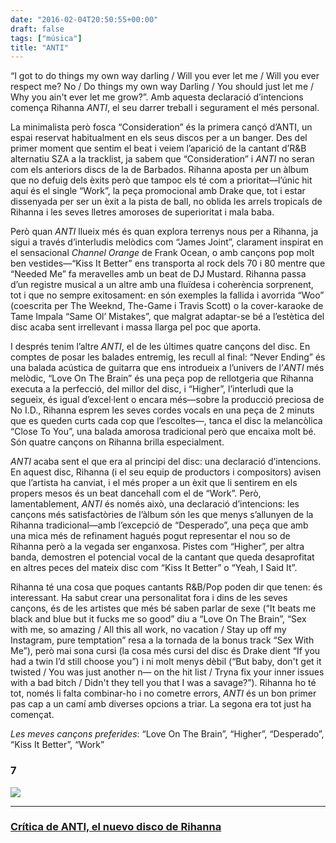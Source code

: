```yaml
---
date: "2016-02-04T20:50:55+00:00"
draft: false
tags: ["música"]
title: "ANTI"
---
```

“I got to do things my own way darling / Will you ever let me / Will you ever respect me? No / Do things my own way Darling / You should just let me / Why you ain't ever let me grow?”. Amb aquesta declaració d’intencions comença Rihanna *ANTI*, el seu darrer treball i segurament el més personal.

<!-- more -->

La minimalista però fosca “Consideration” és la primera cançó d’ANTI, un espai reservat habitualment en els seus discos per a un banger. Des del primer moment que sentim el beat i veiem l’aparició de la cantant d’R&B alternatiu SZA a la tracklist, ja sabem que “Consideration” i *ANTI* no seran com els anteriors discs de la de Barbados. Rihanna aposta per un àlbum que no defuig dels èxits però que tampoc els té com a prioritat—l’únic hit aquí és el single “Work”, la peça promocional amb Drake que, tot i estar dissenyada per ser un èxit a la pista de ball, no oblida les arrels tropicals de Rihanna i les seves lletres amoroses de superioritat i mala baba. 

Però quan *ANTI* llueix més és quan explora terrenys nous per a Rihanna, ja sigui a través d’interludis melòdics com “James Joint”, clarament inspirat en el sensacional *Channel Orange* de Frank Ocean, o amb cançons pop molt ben vestides—“Kiss It Better” ens transporta al rock dels 70 i 80 mentre que “Needed Me” fa meravelles amb un beat de DJ Mustard. Rihanna passa d’un registre musical a un altre amb una fluïdesa i coherència sorprenent, tot i que no sempre exitosament: en són exemples la fallida i avorrida “Woo” (coescrita per The Weeknd, The-Game i Travis Scott) o la cover-karaoke de Tame Impala “Same Ol’ Mistakes”, que malgrat adaptar-se bé a l’estètica del disc acaba sent irrellevant i massa llarga pel poc que aporta. 

I després tenim l’altre *ANTI*, el de les últimes quatre cançons del disc. En comptes de posar les balades entremig, les recull al final: “Never Ending” és una balada acústica de guitarra que ens introdueix a l’univers de l’*ANTI* més melòdic, “Love On The Brain” és una peça pop de rellotgeria que Rihanna executa a la perfecció, del millor del disc, i “Higher”, l’interludi que la segueix, és igual d’excel·lent o encara més—sobre la producció preciosa de No I.D., Rihanna esprem les seves cordes vocals en una peça de 2 minuts que es queden curts cada cop que l’escoltes—, tanca el disc la melancòlica “Close To You”, una balada amorosa tradicional però que encaixa molt bé. Són quatre cançons on Rihanna brilla especialment.

*ANTI* acaba sent el que era al principi del disc: una declaració d’intencions. En aquest disc, Rihanna (i el seu equip de productors i compositors) avisen que l’artista ha canviat, i el més proper a un èxit que li sentirem en els propers mesos és un beat dancehall com el de “Work”. Però, lamentablement, *ANTI* és només això, una declaració d’intencions: les cançons més satisfactòries de l’àlbum són les que menys s’allunyen de la Rihanna tradicional—amb l’excepció de “Desperado”, una peça que amb una mica més de refinament hagués pogut representar el nou so de Rihanna però a la vegada ser enganxosa. Pistes com “Higher”, per altra banda, demostren el potencial vocal de la cantant que queda desaprofitat en altres peces del mateix disc com “Kiss It Better” o “Yeah, I Said It”. 

Rihanna té una cosa que poques cantants R&B/Pop poden dir que tenen: és interessant. Ha sabut crear una personalitat fora i dins de les seves cançons, és de les artistes que més bé saben parlar de sexe (“It beats me black and blue but it fucks me so good” diu a “Love On The Brain”, “Sex with me, so amazing / All this all work, no vacation / Stay up off my Instagram, pure temptation” resa a la tornada de la bonus track “Sex With Me”), però mai sona cursi (la cosa més cursi del disc és Drake dient “If you had a twin I’d still choose you”) i ni molt menys dèbil (“But baby, don't get it twisted / You was just another n— on the hit list / Tryna fix your inner issues with a bad bitch / Didn't they tell you that I was a savage?”). Rihanna ho té tot, només li falta combinar-ho i no cometre errors, *ANTI* és un bon primer pas cap a un camí amb diverses opcions a triar. La segona era tot just ha començat.

*Les meves cançons preferides*: “Love On The Brain”, “Higher”, “Desperado”, “Kiss It Better”, “Work”

### 7

<img id="splashFade" src="https://40.media.tumblr.com/885c856325ae66df6b4a0d123b0884bf/tumblr_o21j81lDnW1u00ofno1_1280.jpg">

----

### [Crítica de ANTI, el nuevo disco de Rihanna](https://medium.com/@enricll/cr%C3%ADtica-de-anti-el-nuevo-disco-de-rihanna-a15e23c5102a#.i4tvxs7vl)
